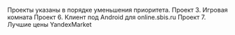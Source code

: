 Проекты указаны в порядке уменьшения приоритета.
Проект 3. Игровая комната
Проект 6. Клиент под Android для online.sbis.ru
Проект 7. Лучшие цены YandexMarket
